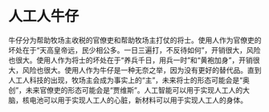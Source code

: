 # 人工人牛仔

牛仔分为帮助牧场主收税的官僚吏和帮助牧场主打仗的将士。使用人作为官僚吏的坏处在于“天高皇帝远，民少相公多。一日三遍打，不反待如何”，开销很大，风险也很大。使用人作为将士的坏处在于“养兵千日，用兵一时”和“黄袍加身”，开销很大，风险也很大。使用人作为牛仔是一种无奈之举，因为没有更好的替代品。直到人工人科技的出现，牧场主会成为事实上的“主”，未来将士的形态可能会是“奥创”，未来官僚吏的形态可能会是“贾维斯”。人工智能可以用于实现人工人的大脑，核电池可以用于实现人工人的心脏，新材料可以用于实现人工人的身体。
